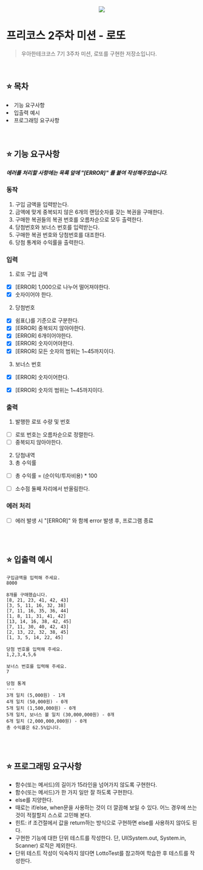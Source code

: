 <div align="center">
 <img src="https://github.com/user-attachments/assets/0f505edf-6249-4c8a-9336-28e0a33a6859" />
</div>

# 프리코스 2주차 미션 - 로또
> 우아한테크코스 7기 3주차 미션, 로또를 구현한 저장소입니다.

<br />

## ⭐️ 목차
<li>기능 요구사항</li>
<li>입출력 예시</li>
<li>프로그래밍 요구사항</li>

<br />
<br />

## ⭐️ 기능 요구사항

***에러를 처리할 사항에는 목록 앞에 "[ERROR]" 를 붙여 작성해주었습니다.***

### 동작
1. 구입 금액을 입력받는다.
2. 금액에 맞게 중복되지 않은 6개의 랜덤숫자를 갖는 복권을 구매한다.
3. 구매한 복권들의 복권 번호를 오름차순으로 모두 출력한다.
4. 당첨번호와 보너스 번호를 입력받는다.
5. 구매한 복권 번호와 당첨번호를 대조한다. 
6. 당첨 통계와 수익률을 출력한다. 


### 입력
1. 로또 구입 금액
- [x] [ERROR] 1,000으로 나누어 떨어져야한다.
- [x] 숫자이어야 한다.

2. 당첨번호
- [x] 쉼표(,)를 기준으로 구분한다.
- [x] [ERROR] 중복되지 않아야한다.
- [x] [ERROR] 6개이어야한다.
- [x] [ERROR] 숫자이어야한다.
- [x] [ERROR] 모든 숫자의 범위는 1~45까지이다.

3. 보너스 번호
- [x] [ERROR] 숫자이어한다.
- [x] [ERROR] 숫자의 범위는 1~45까지이다.
      

### 출력
1. 발행한 로또 수량 및 번호
- [ ] 로또 번호는 오름차순으로 정렬한다.
- [ ] 중복되지 않아야한다.

2. 당첨내역
3. 총 수익률
- [ ] 총 수익률 = (순이익/투자비용) * 100
- [ ] 소수점 둘째 자리에서 반올림한다.


### 에러 처리
- [ ] 에러 발생 시 "[ERROR]" 와 함께 error 발생 후, 프로그램 종료

<br />
<br />

## ⭐️ 입출력 예시

```
구입금액을 입력해 주세요.
8000

8개를 구매했습니다.
[8, 21, 23, 41, 42, 43] 
[3, 5, 11, 16, 32, 38] 
[7, 11, 16, 35, 36, 44] 
[1, 8, 11, 31, 41, 42] 
[13, 14, 16, 38, 42, 45] 
[7, 11, 30, 40, 42, 43] 
[2, 13, 22, 32, 38, 45] 
[1, 3, 5, 14, 22, 45]

당첨 번호를 입력해 주세요.
1,2,3,4,5,6

보너스 번호를 입력해 주세요.
7

당첨 통계
---
3개 일치 (5,000원) - 1개
4개 일치 (50,000원) - 0개
5개 일치 (1,500,000원) - 0개
5개 일치, 보너스 볼 일치 (30,000,000원) - 0개
6개 일치 (2,000,000,000원) - 0개
총 수익률은 62.5%입니다.
```


<br />
<br />

## ⭐️ 프로그래밍 요구사항
- 함수(또는 메서드)의 길이가 15라인을 넘어가지 않도록 구현한다.
- 함수(또는 메서드)가 한 가지 일만 잘 하도록 구현한다.
- else를 지양한다.
- 때로는 if/else, when문을 사용하는 것이 더 깔끔해 보일 수 있다. 어느 경우에 쓰는 것이 적절할지 스스로 고민해 본다.
- 힌트: if 조건절에서 값을 return하는 방식으로 구현하면 else를 사용하지 않아도 된다.
- 구현한 기능에 대한 단위 테스트를 작성한다. 단, UI(System.out, System.in, Scanner) 로직은 제외한다.
- 단위 테스트 작성이 익숙하지 않다면 LottoTest를 참고하여 학습한 후 테스트를 작성한다.




